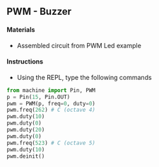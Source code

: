 ## PWM - Buzzer

#### Materials
 - Assembled circuit from PWM Led example

#### Instructions
 - Using the REPL, type the following commands
```Python
from machine import Pin, PWM
p = Pin(15, Pin.OUT)
pwm = PWM(p, freq=0, duty=0)
pwm.freq(262) # C (octave 4)
pwm.duty(10)
pwm.duty(0)
pwm.duty(20)
pwm.duty(0)
pwm.freq(523) # C (octave 5)
pwm.duty(10)
pwm.deinit()
```
